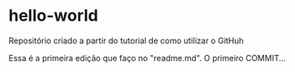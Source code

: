 # hello-world
Repositório criado a partir do tutorial de como utilizar o GitHuh

Essa é a primeira edição que faço no "readme.md".
O primeiro COMMIT...
